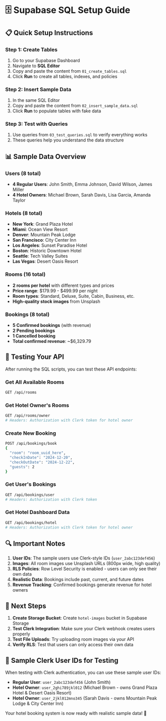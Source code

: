 # 🗄️ Supabase SQL Setup Guide

## 📋 Quick Setup Instructions

### Step 1: Create Tables
1. Go to your Supabase Dashboard
2. Navigate to **SQL Editor**
3. Copy and paste the content from `01_create_tables.sql`
4. Click **Run** to create all tables, indexes, and policies

### Step 2: Insert Sample Data
1. In the same SQL Editor
2. Copy and paste the content from `02_insert_sample_data.sql`
3. Click **Run** to populate tables with fake data

### Step 3: Test with Queries
1. Use queries from `03_test_queries.sql` to verify everything works
2. These queries help you understand the data structure

## 📊 Sample Data Overview

### Users (8 total)
- **4 Regular Users**: John Smith, Emma Johnson, David Wilson, James Miller
- **4 Hotel Owners**: Michael Brown, Sarah Davis, Lisa Garcia, Amanda Taylor

### Hotels (8 total)
- **New York**: Grand Plaza Hotel
- **Miami**: Ocean View Resort  
- **Denver**: Mountain Peak Lodge
- **San Francisco**: City Center Inn
- **Los Angeles**: Sunset Paradise Hotel
- **Boston**: Historic Downtown Hotel
- **Seattle**: Tech Valley Suites
- **Las Vegas**: Desert Oasis Resort

### Rooms (16 total)
- **2 rooms per hotel** with different types and prices
- **Price range**: $179.99 - $499.99 per night
- **Room types**: Standard, Deluxe, Suite, Cabin, Business, etc.
- **High-quality stock images** from Unsplash

### Bookings (8 total)
- **5 Confirmed bookings** (with revenue)
- **2 Pending bookings**
- **1 Cancelled booking**
- **Total confirmed revenue**: ~$6,329.79

## 🔧 Testing Your API

After running the SQL scripts, you can test these API endpoints:

### Get All Available Rooms
```bash
GET /api/rooms
```

### Get Hotel Owner's Rooms
```bash
GET /api/rooms/owner
# Headers: Authorization with Clerk token for hotel owner
```

### Create New Booking
```bash
POST /api/bookings/book
{
  "room": "room_uuid_here",
  "checkInDate": "2024-12-20",
  "checkOutDate": "2024-12-22", 
  "guests": 2
}
```

### Get User's Bookings
```bash
GET /api/bookings/user
# Headers: Authorization with Clerk token
```

### Get Hotel Dashboard Data
```bash
GET /api/bookings/hotel
# Headers: Authorization with Clerk token for hotel owner
```

## 🔍 Important Notes

1. **User IDs**: The sample users use Clerk-style IDs (`user_2abc123def456`)
2. **Images**: All room images use Unsplash URLs (800px wide, high quality)  
3. **RLS Policies**: Row Level Security is enabled - users can only see their own data
4. **Realistic Data**: Bookings include past, current, and future dates
5. **Revenue Tracking**: Confirmed bookings generate revenue for hotel owners

## 🚀 Next Steps

1. **Create Storage Bucket**: Create `hotel-images` bucket in Supabase Storage
2. **Test Clerk Integration**: Make sure your Clerk webhook creates users properly
3. **Test File Uploads**: Try uploading room images via your API
4. **Verify RLS**: Test that users can only access their own data

## 🔑 Sample Clerk User IDs for Testing

When testing with Clerk authentication, you can use these sample user IDs:

- **Regular User**: `user_2abc123def456` (John Smith)
- **Hotel Owner**: `user_2ghi789jkl012` (Michael Brown - owns Grand Plaza Hotel & Desert Oasis Resort)
- **Hotel Owner**: `user_2jkl012mno345` (Sarah Davis - owns Mountain Peak Lodge & City Center Inn)

Your hotel booking system is now ready with realistic sample data! 🎉
